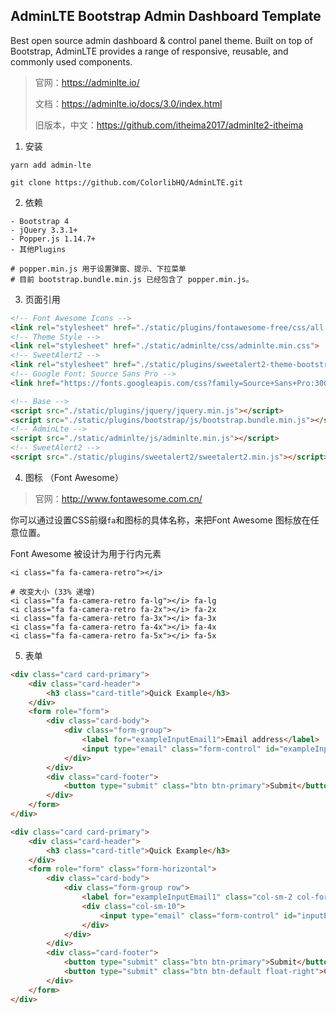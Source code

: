 ## AdminLTE Bootstrap Admin Dashboard Template

Best open source admin dashboard & control panel theme. Built on top of Bootstrap, AdminLTE provides a range of responsive, reusable, and commonly used components.

> 官网：https://adminlte.io/
>
> 文档：https://adminlte.io/docs/3.0/index.html
>
> 旧版本，中文：https://github.com/itheima2017/adminlte2-itheima

1. 安装

```
yarn add admin-lte

git clone https://github.com/ColorlibHQ/AdminLTE.git
```

2. 依赖

```
- Bootstrap 4
- jQuery 3.3.1+
- Popper.js 1.14.7+
- 其他Plugins

# popper.min.js 用于设置弹窗、提示、下拉菜单
# 目前 bootstrap.bundle.min.js 已经包含了 popper.min.js。
```

3. 页面引用

```html
<!-- Font Awesome Icons -->
<link rel="stylesheet" href="./static/plugins/fontawesome-free/css/all.min.css">
<!-- Theme Style -->
<link rel="stylesheet" href="./static/adminlte/css/adminlte.min.css">
<!-- SweetAlert2 -->
<link rel="stylesheet" href="./static/plugins/sweetalert2-theme-bootstrap-4/bootstrap-4.min.css">
<!-- Google Font: Source Sans Pro -->
<link href="https://fonts.googleapis.com/css?family=Source+Sans+Pro:300,400,400i,700" rel="stylesheet">

<!-- Base -->
<script src="./static/plugins/jquery/jquery.min.js"></script>
<script src="./static/plugins/bootstrap/js/bootstrap.bundle.min.js"></script>
<!-- AdminLte -->
<script src="./static/adminlte/js/adminlte.min.js"></script>
<!-- SweetAlert2 -->
<script src="./static/plugins/sweetalert2/sweetalert2.min.js"></script>
```

4. 图标 （Font Awesome）

> 官网：http://www.fontawesome.com.cn/

你可以通过设置CSS前缀`fa`和图标的具体名称，来把Font Awesome 图标放在任意位置。

Font Awesome 被设计为用于行内元素

```
<i class="fa fa-camera-retro"></i>

# 改变大小 (33% 递增)
<i class="fa fa-camera-retro fa-lg"></i> fa-lg
<i class="fa fa-camera-retro fa-2x"></i> fa-2x
<i class="fa fa-camera-retro fa-3x"></i> fa-3x
<i class="fa fa-camera-retro fa-4x"></i> fa-4x
<i class="fa fa-camera-retro fa-5x"></i> fa-5x
```

5. 表单

```html
<div class="card card-primary">
	<div class="card-header">
		<h3 class="card-title">Quick Example</h3>
	</div>
	<form role="form">
		<div class="card-body">
			<div class="form-group">
				<label for="exampleInputEmail1">Email address</label>
				<input type="email" class="form-control" id="exampleInputEmail1" placeholder="Enter email">
			</div>
		</div>
		<div class="card-footer">
			<button type="submit" class="btn btn-primary">Submit</button>
		</div>
	</form>
</div>
```

```html
<div class="card card-primary">
	<div class="card-header">
		<h3 class="card-title">Quick Example</h3>
	</div>
	<form role="form" class="form-horizontal">
		<div class="card-body">
			<div class="form-group row">
				<label for="exampleInputEmail1" class="col-sm-2 col-form-label">Email address</label>
				<div class="col-sm-10">
					<input type="email" class="form-control" id="inputEmail3" placeholder="Email">
				</div>
			</div>
		</div>
		<div class="card-footer">
			<button type="submit" class="btn btn-primary">Submit</button>
			<button type="submit" class="btn btn-default float-right">Cancel</button>
		</div>
	</form>
</div>
```
